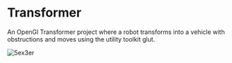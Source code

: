 # Transformer
An OpenGl Transformer project where a robot transforms into a vehicle with obstructions and moves using the utility toolkit glut.


![5ex3er](https://user-images.githubusercontent.com/57227895/123835332-03c29300-d926-11eb-8bff-19e7286e0006.gif)
